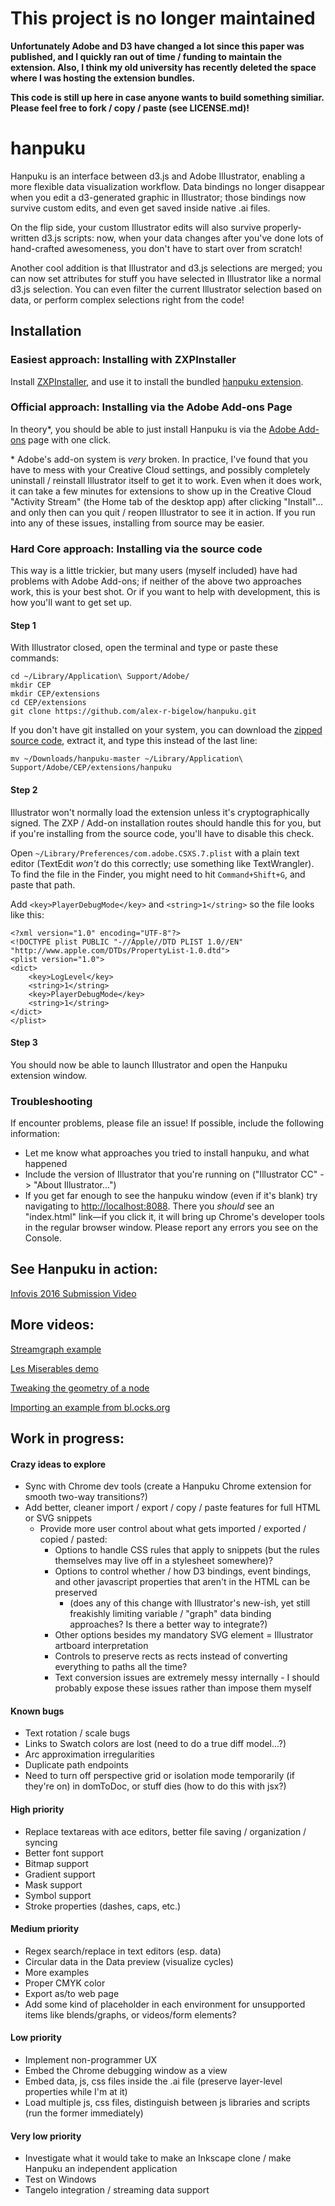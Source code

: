 # This project is no longer maintained
**Unfortunately Adobe and D3 have changed a lot since this paper was published, and I quickly ran out of time / funding to maintain the extension. Also, I think my old university has recently deleted the space where I was hosting the extension bundles.**

**This code is still up here in case anyone wants to build something similiar. Please feel free to fork / copy / paste (see LICENSE.md)!**

# hanpuku #

Hanpuku is an interface between d3.js and Adobe Illustrator, enabling a more flexible
data visualization workflow. Data bindings no longer disappear when you edit a d3-generated
graphic in Illustrator; those bindings now survive custom edits, and even
get saved inside native .ai files.

On the flip side, your custom Illustrator edits
will also survive properly-written d3.js scripts: now, when your data changes after
you've done lots of hand-crafted awesomeness, you don't have to start over from scratch!

Another cool addition is that Illustrator and d3.js selections are merged; you can now
set attributes for stuff you have selected in Illustrator like a normal d3.js selection. You can
even filter the current Illustrator selection based on data, or perform complex selections right from
the code!

Installation
------------

### Easiest approach: Installing with ZXPInstaller
Install [ZXPInstaller](http://zxpinstaller.com/), and use it to install the bundled [hanpuku extension](https://www.cs.utah.edu/~abigelow/Downloads/hanpuku/hanpuku.0.1.10.zxp).

### Official approach: Installing via the Adobe Add-ons Page
In theory\*, you should be able to just install Hanpuku is via the [Adobe Add-ons](https://creative.adobe.com/addons/products/15087) page with one click.

\* Adobe's add-on system is *very* broken. In practice, I've found that you have to mess with your Creative Cloud settings, and possibly completely uninstall / reinstall Illustrator itself to get it to work. Even when it does work, it can take a few minutes for extensions to show up in the Creative Cloud "Activity Stream" (the Home tab of the desktop app) after clicking "Install"... and only then can you quit / reopen Illustrator to see it in action. If you run into any of these issues, installing from source may be easier.

### Hard Core approach: Installing via the source code
This way is a little trickier, but many users (myself included) have had problems with Adobe Add-ons; if neither of the above two approaches work, this is your best shot. Or if you want to help with development, this is how you'll want to get set up.

#### Step 1
With Illustrator closed, open the terminal and type or paste these commands:

```
cd ~/Library/Application\ Support/Adobe/
mkdir CEP
mkdir CEP/extensions
cd CEP/extensions
git clone https://github.com/alex-r-bigelow/hanpuku.git
```

If you don't have git installed on your system, you can download the [zipped source code](https://github.com/alex-r-bigelow/hanpuku/archive/master.zip), extract it, and type this instead of the last line:
```
mv ~/Downloads/hanpuku-master ~/Library/Application\ Support/Adobe/CEP/extensions/hanpuku
```

#### Step 2
Illustrator won't normally load the extension unless it's cryptographically signed. The ZXP / Add-on installation routes should handle this for you, but if you're installing from the source code, you'll have to disable this check.

Open `~/Library/Preferences/com.adobe.CSXS.7.plist` with a plain text editor (TextEdit *won't* do this correctly; use something like TextWrangler). To find the file in the Finder, you might need to hit `Command+Shift+G`, and paste that path.

Add `<key>PlayerDebugMode</key>` and `<string>1</string>` so the file looks like this:

```
<?xml version="1.0" encoding="UTF-8"?>
<!DOCTYPE plist PUBLIC "-//Apple//DTD PLIST 1.0//EN" "http://www.apple.com/DTDs/PropertyList-1.0.dtd">
<plist version="1.0">
<dict>
	<key>LogLevel</key>
	<string>1</string>
	<key>PlayerDebugMode</key>
	<string>1</string>
</dict>
</plist>
```

#### Step 3
You should now be able to launch Illustrator and open the Hanpuku extension window.

### Troubleshooting
If encounter problems, please file an issue! If possible, include the following information:
- Let me know what approaches you tried to install hanpuku, and what happened
- Include the version of Illustrator that you're running on ("Illustrator CC" -> "About Illustrator...")
- If you get far enough to see the hanpuku window (even if it's blank) try navigating to [http://localhost:8088](http://localhost:8088). There you *should* see an "index.html" link—if you click it, it will bring up Chrome's developer tools in the regular browser window. Please report any errors you see on the Console.


See Hanpuku in action:
----------------------

[Infovis 2016 Submission Video](https://www.youtube.com/watch?v=eNoDZcs7vVs)

More videos:
------------

[Streamgraph example](https://www.youtube.com/watch?v=uYQ-RLT5AVA)

[Les Miserables demo](https://www.youtube.com/watch?v=BBY0-AopdQ8)

[Tweaking the geometry of a node](http://youtu.be/xuBMgR6ElR4)

[Importing an example from bl.ocks.org](http://youtu.be/41P-h6e8OcI)


Work in progress:
-----------------
#### Crazy ideas to explore
- Sync with Chrome dev tools (create a Hanpuku Chrome extension for smooth two-way transitions?)
- Add better, cleaner import / export / copy / paste features for full HTML or SVG snippets
  - Provide more user control about what gets imported / exported / copied / pasted:
    - Options to handle CSS rules that apply to snippets (but the rules themselves may live off in a stylesheet somewhere)?
    - Options to control whether / how D3 bindings, event bindings, and other javascript properties that aren't in the HTML can be preserved
      - (does any of this change with Illustrator's new-ish, yet still freakishly limiting variable / "graph" data binding approaches? Is there a better way to integrate?)
    - Other options besides my mandatory SVG element = Illustrator artboard interpretation
    - Controls to preserve rects as rects instead of converting everything to paths all the time?
    - Text conversion issues are extremely messy internally - I should probably expose these issues rather than impose them myself

#### Known bugs
- Text rotation / scale bugs
- Links to Swatch colors are lost (need to do a true diff model...?)
- Arc approximation irregularities
- Duplicate path endpoints
- Need to turn off perspective grid or isolation mode temporarily (if they're on) in domToDoc, or stuff dies (how to do this with jsx?)

#### High priority
- Replace textareas with ace editors, better file saving / organization / syncing
- Better font support
- Bitmap support
- Gradient support
- Mask support
- Symbol support
- Stroke properties (dashes, caps, etc.)

#### Medium priority
- Regex search/replace in text editors (esp. data)
- Circular data in the Data preview (visualize cycles)
- More examples
- Proper CMYK color
- Export as/to web page
- Add some kind of placeholder in each environment for unsupported items like blends/graphs, or videos/form elements?

#### Low priority
- Implement non-programmer UX
- Embed the Chrome debugging window as a view
- Embed data, js, css files inside the .ai file (preserve layer-level properties while I'm at it)
- Load multiple js, css files, distinguish between js libraries and scripts (run the former immediately)

#### Very low priority
- Investigate what it would take to make an Inkscape clone / make Hanpuku an independent application
- Test on Windows
- Tangelo integration / streaming data support
